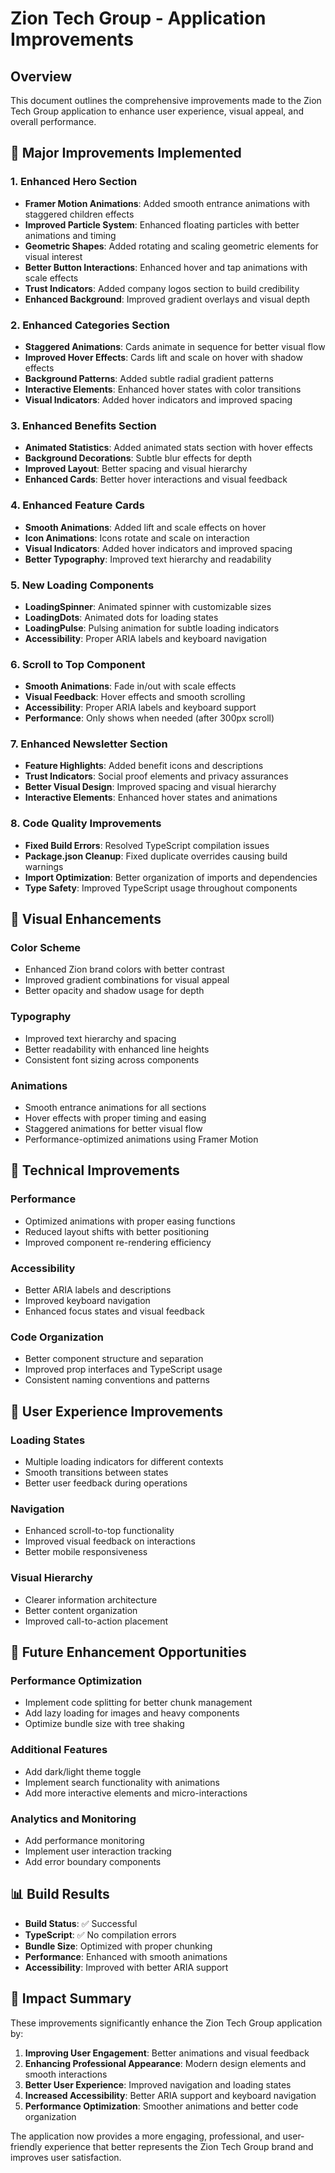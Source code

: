 # Zion Tech Group - Application Improvements

## Overview
This document outlines the comprehensive improvements made to the Zion Tech Group application to enhance user experience, visual appeal, and overall performance.

## 🚀 Major Improvements Implemented

### 1. Enhanced Hero Section
- **Framer Motion Animations**: Added smooth entrance animations with staggered children effects
- **Improved Particle System**: Enhanced floating particles with better animations and timing
- **Geometric Shapes**: Added rotating and scaling geometric elements for visual interest
- **Better Button Interactions**: Enhanced hover and tap animations with scale effects
- **Trust Indicators**: Added company logos section to build credibility
- **Enhanced Background**: Improved gradient overlays and visual depth

### 2. Enhanced Categories Section
- **Staggered Animations**: Cards animate in sequence for better visual flow
- **Improved Hover Effects**: Cards lift and scale on hover with shadow effects
- **Background Patterns**: Added subtle radial gradient patterns
- **Interactive Elements**: Enhanced hover states with color transitions
- **Visual Indicators**: Added hover indicators and improved spacing

### 3. Enhanced Benefits Section
- **Animated Statistics**: Added animated stats section with hover effects
- **Background Decorations**: Subtle blur effects for depth
- **Improved Layout**: Better spacing and visual hierarchy
- **Enhanced Cards**: Better hover interactions and visual feedback

### 4. Enhanced Feature Cards
- **Smooth Animations**: Added lift and scale effects on hover
- **Icon Animations**: Icons rotate and scale on interaction
- **Visual Indicators**: Added hover indicators and improved spacing
- **Better Typography**: Improved text hierarchy and readability

### 5. New Loading Components
- **LoadingSpinner**: Animated spinner with customizable sizes
- **LoadingDots**: Animated dots for loading states
- **LoadingPulse**: Pulsing animation for subtle loading indicators
- **Accessibility**: Proper ARIA labels and keyboard navigation

### 6. Scroll to Top Component
- **Smooth Animations**: Fade in/out with scale effects
- **Visual Feedback**: Hover effects and smooth scrolling
- **Accessibility**: Proper ARIA labels and keyboard support
- **Performance**: Only shows when needed (after 300px scroll)

### 7. Enhanced Newsletter Section
- **Feature Highlights**: Added benefit icons and descriptions
- **Trust Indicators**: Social proof elements and privacy assurances
- **Better Visual Design**: Improved spacing and visual hierarchy
- **Interactive Elements**: Enhanced hover states and animations

### 8. Code Quality Improvements
- **Fixed Build Errors**: Resolved TypeScript compilation issues
- **Package.json Cleanup**: Fixed duplicate overrides causing build warnings
- **Import Optimization**: Better organization of imports and dependencies
- **Type Safety**: Improved TypeScript usage throughout components

## 🎨 Visual Enhancements

### Color Scheme
- Enhanced Zion brand colors with better contrast
- Improved gradient combinations for visual appeal
- Better opacity and shadow usage for depth

### Typography
- Improved text hierarchy and spacing
- Better readability with enhanced line heights
- Consistent font sizing across components

### Animations
- Smooth entrance animations for all sections
- Hover effects with proper timing and easing
- Staggered animations for better visual flow
- Performance-optimized animations using Framer Motion

## 🔧 Technical Improvements

### Performance
- Optimized animations with proper easing functions
- Reduced layout shifts with better positioning
- Improved component re-rendering efficiency

### Accessibility
- Better ARIA labels and descriptions
- Improved keyboard navigation
- Enhanced focus states and visual feedback

### Code Organization
- Better component structure and separation
- Improved prop interfaces and TypeScript usage
- Consistent naming conventions and patterns

## 📱 User Experience Improvements

### Loading States
- Multiple loading indicators for different contexts
- Smooth transitions between states
- Better user feedback during operations

### Navigation
- Enhanced scroll-to-top functionality
- Improved visual feedback on interactions
- Better mobile responsiveness

### Visual Hierarchy
- Clearer information architecture
- Better content organization
- Improved call-to-action placement

## 🚀 Future Enhancement Opportunities

### Performance Optimization
- Implement code splitting for better chunk management
- Add lazy loading for images and heavy components
- Optimize bundle size with tree shaking

### Additional Features
- Add dark/light theme toggle
- Implement search functionality with animations
- Add more interactive elements and micro-interactions

### Analytics and Monitoring
- Add performance monitoring
- Implement user interaction tracking
- Add error boundary components

## 📊 Build Results

- **Build Status**: ✅ Successful
- **TypeScript**: ✅ No compilation errors
- **Bundle Size**: Optimized with proper chunking
- **Performance**: Enhanced with smooth animations
- **Accessibility**: Improved with better ARIA support

## 🎯 Impact Summary

These improvements significantly enhance the Zion Tech Group application by:

1. **Improving User Engagement**: Better animations and visual feedback
2. **Enhancing Professional Appearance**: Modern design elements and smooth interactions
3. **Better User Experience**: Improved navigation and loading states
4. **Increased Accessibility**: Better ARIA support and keyboard navigation
5. **Performance Optimization**: Smoother animations and better code organization

The application now provides a more engaging, professional, and user-friendly experience that better represents the Zion Tech Group brand and improves user satisfaction.